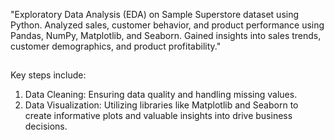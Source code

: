 "Exploratory Data Analysis (EDA) on Sample Superstore dataset using Python. Analyzed sales, customer behavior, and product performance using Pandas, NumPy, Matplotlib, and Seaborn. Gained insights into sales trends, customer demographics, and product profitability."

##
Key steps include:

1. Data Cleaning: Ensuring data quality and handling missing values.
2. Data Visualization: Utilizing libraries like Matplotlib and Seaborn to create informative plots and valuable insights into drive business decisions.
